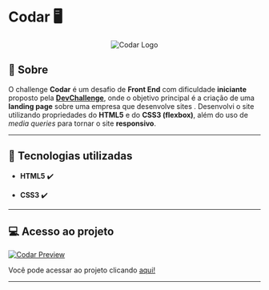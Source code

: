 # Codar :desktop_computer:

<p align="center">

<img src="https://i.imgur.com/Fzq7PJs.png" alt="Codar Logo"/>

</p>

##  :book: Sobre

  

O challenge **Codar** é um desafio de **Front End** com dificuldade **iniciante** proposto pela **[DevChallenge](https://www.devchallenge.com.br/)**, onde o objetivo principal é a criação de uma **landing page** sobre uma empresa que desenvolve sites . Desenvolvi o site utilizando propriedades do **HTML5** e do **CSS3 (flexbox)**, além do uso de *media queries* para tornar o site **responsivo**.

---

##  :rocket: Tecnologias utilizadas

- **HTML5** :heavy_check_mark:

- **CSS3** :heavy_check_mark:

---

##  :computer: Acesso ao projeto

  

<p align="center">

  <a href="https://rafaelhmp.github.io/dev-challenges/challenges/Codar/index.html"><img src="https://i.imgur.com/TkjyCaW.png" alt="Codar Preview"/></a>

</p>

  

Você pode acessar ao projeto clicando [aqui!](https://rafaelhmp.github.io/dev-challenges/challenges/Codar/index.html)

  

---

  